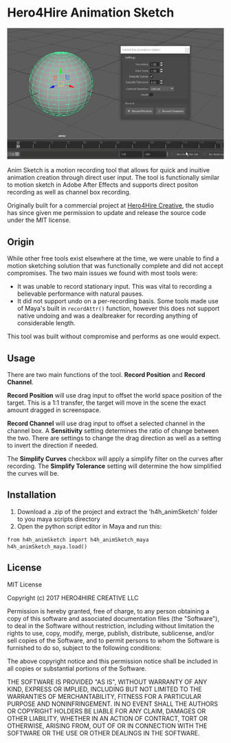 # Hero4Hire Animation Sketch

![Anim Sketch Demo](/images/demo.gif?raw=true "Optional Title")

Anim Sketch is a motion recording tool that allows for quick and inuitive animation creation through direct user input. The tool is functionally similar to motion sketch in Adobe After Effects and supports direct positon recording as well as channel box recording. 

Originally built for a commercial project at [Hero4Hire Creative](http://www.hero4hirecreative.com/), the studio has since given me permission to update and release the source code under the MIT license. 

## Origin

While other free tools exist elsewhere at the time, we were unable to find a motion sketching solution that was functionally complete and did not accept compromises. The two main issues we found with most tools were:
* It was unable to record stationary input. This was vital to recording a believable performance with natural pauses.
* It did not support undo on a per-recording basis. Some tools made use of Maya's built in `recordAttr()` function, however this does not support native undoing and was a dealbreaker for recording anything of considerable length.

This tool was built without compromise and performs as one would expect.

## Usage
There are two main functions of the tool. **Record Position** and **Record Channel**. 

**Record Position** will use drag input to offset the world space position of the target. This is a 1:1 transfer, the target will move in the scene the exact amount dragged in screenspace.

**Record Channel** will use drag input to offset a selected channel in the channel box. A **Sensitivity** setting determines the ratio of change between the two. There are settings to change the drag direction as well as a setting to invert the direction if needed.

The **Simplify Curves** checkbox will apply a simplify filter on the curves after recording. The **Simplify Tolerance** setting will determine the how simplified the curves will be.

## Installation

1. Download a .zip of the project and extract the 'h4h_animSketch' folder to you maya scripts directory
2. Open the python script editor in Maya and run this:

```
from h4h_animSketch import h4h_animSketch_maya
h4h_animSketch_maya.load()
```

## License

MIT License

Copyright (c) 2017 HERO4HIRE CREATIVE LLC

Permission is hereby granted, free of charge, to any person obtaining a copy
of this software and associated documentation files (the "Software"), to deal
in the Software without restriction, including without limitation the rights
to use, copy, modify, merge, publish, distribute, sublicense, and/or sell
copies of the Software, and to permit persons to whom the Software is
furnished to do so, subject to the following conditions:

The above copyright notice and this permission notice shall be included in all
copies or substantial portions of the Software.

THE SOFTWARE IS PROVIDED "AS IS", WITHOUT WARRANTY OF ANY KIND, EXPRESS OR
IMPLIED, INCLUDING BUT NOT LIMITED TO THE WARRANTIES OF MERCHANTABILITY,
FITNESS FOR A PARTICULAR PURPOSE AND NONINFRINGEMENT. IN NO EVENT SHALL THE
AUTHORS OR COPYRIGHT HOLDERS BE LIABLE FOR ANY CLAIM, DAMAGES OR OTHER
LIABILITY, WHETHER IN AN ACTION OF CONTRACT, TORT OR OTHERWISE, ARISING FROM,
OUT OF OR IN CONNECTION WITH THE SOFTWARE OR THE USE OR OTHER DEALINGS IN THE
SOFTWARE.
